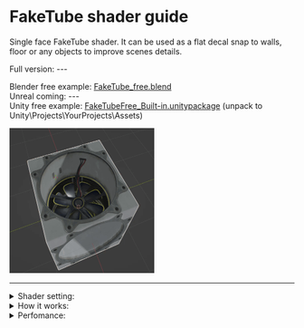 # FakeTube shader guide

Single face FakeTube shader. It can be used as a flat decal snap to walls, floor or any objects to improve scenes details.

Full version: ---

Blender free example: [FakeTube_free.blend](FakeTube_free.blend) </br>
Unreal coming: --- </br>
Unity free example: [FakeTubeFree_Built-in.unitypackage](FakeTubeFree_Built-in.unitypackage)  (unpack to Unity\Projects\YourProjects\Assets) </br>

<img src="imgs/cube_preview.gif" alt="result" width="256" height="256">

---


<details><summary>Shader setting:</summary>
  
<img src="imgs/FakeTubeProperties.png" alt="result" width="512">

</details>


<details><summary>How it works:</summary>

<video src="https://github.com/day9a/Blender/assets/69633736/e3bc3dc9-e9fb-4b5c-b8b7-97f5b19822be" width="256" height="256">

</details>


<details><summary>Perfomance:</summary>

text

</details>
